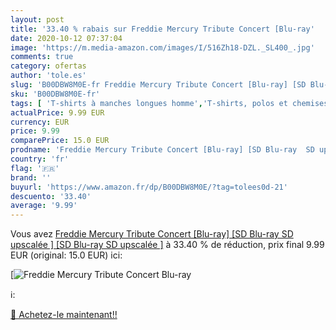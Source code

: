 ```yaml
---
layout: post
title: '33.40 % rabais sur Freddie Mercury Tribute Concert [Blu-ray'
date: 2020-10-12 07:37:04
image: 'https://m.media-amazon.com/images/I/516Zh18-DZL._SL400_.jpg'
comments: true
category: ofertas
author: 'tole.es'
slug: 'B00DBW8M0E-fr Freddie Mercury Tribute Concert [Blu-ray] [SD Blu-ray SD...'
sku: 'B00DBW8M0E-fr'
tags: [ 'T-shirts à manches longues homme','T-shirts, polos et chemises homme','Vêtements','Vêtements homme', ]
actualPrice: 9.99 EUR
currency: EUR
price: 9.99
comparePrice: 15.0 EUR
prodname: 'Freddie Mercury Tribute Concert [Blu-ray] [SD Blu-ray  SD upscalée ] [SD Blu-ray  SD upscalée ]'
country: 'fr'
flag: '🇫🇷'
brand: ''
buyurl: 'https://www.amazon.fr/dp/B00DBW8M0E/?tag=tolees0d-21'
descuento: '33.40'
average: '9.99'
---
```


Vous avez [Freddie Mercury Tribute Concert [Blu-ray] [SD Blu-ray  SD upscalée ] [SD Blu-ray  SD upscalée ]](https://www.amazon.fr/dp/B00DBW8M0E/?tag=tolees0d-21)  à  33.40 % de réduction, prix final  9.99 EUR (original: 15.0 EUR) ici:

[![Freddie Mercury Tribute Concert [Blu-ray](https://m.media-amazon.com/images/I/516Zh18-DZL._SL400_.jpg)](https://www.amazon.fr/dp/B00DBW8M0E/?tag=tolees0d-21)

ℹ️:


[🛒 Achetez-le maintenant!!](https://www.amazon.fr/dp/B00DBW8M0E/?tag=tolees0d-21)
